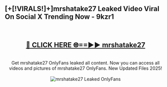 <h2>[+[!VIRALS!]+]mrshatake27 Leaked Video Viral On Social X Trending Now - 9kzr1</h2>
<br>
<div align="center">
<h2><a href="https://libra.edu.pl?mrshatake27" rel="nofollow">🔴 CLICK HERE 🌐==►► mrshatake27</a></h2>
<br>
Get mrshatake27 OnlyFans leaked all content. Now you can access all videos and pictures of mrshatake27 OnlyFans. New Updated Files 2025!
<br>
<br>
<a href="https://libra.edu.pl?mrshatake27" rel="nofollow" data-target="animated-image.originalLink"><img src="https://i.ibb.co.com/WyWwxjT/player-gif2.gif" alt="mrshatake27 Leaked OnlyFans" style="max-width: 100%; display: inline-block;" data-target="animated-image.originalImage"></a>
</div>
<br>